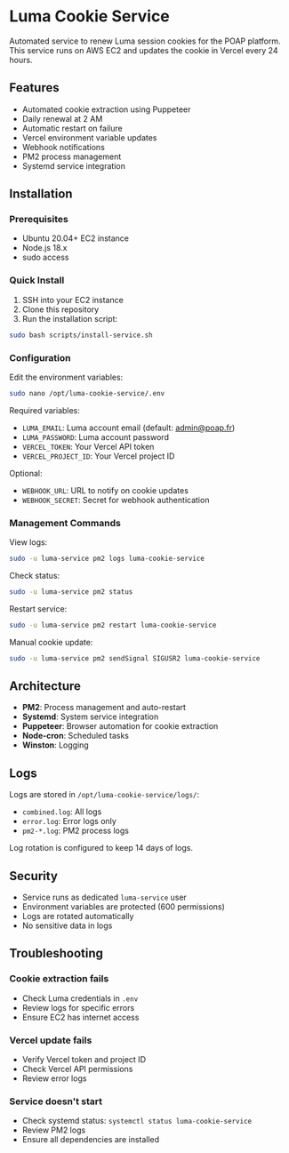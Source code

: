 # Luma Cookie Service

Automated service to renew Luma session cookies for the POAP platform. This service runs on AWS EC2 and updates the cookie in Vercel every 24 hours.

## Features

- Automated cookie extraction using Puppeteer
- Daily renewal at 2 AM
- Automatic restart on failure
- Vercel environment variable updates
- Webhook notifications
- PM2 process management
- Systemd service integration

## Installation

### Prerequisites

- Ubuntu 20.04+ EC2 instance
- Node.js 18.x
- sudo access

### Quick Install

1. SSH into your EC2 instance
2. Clone this repository
3. Run the installation script:

```bash
sudo bash scripts/install-service.sh
```

### Configuration

Edit the environment variables:

```bash
sudo nano /opt/luma-cookie-service/.env
```

Required variables:
- `LUMA_EMAIL`: Luma account email (default: admin@poap.fr)
- `LUMA_PASSWORD`: Luma account password
- `VERCEL_TOKEN`: Your Vercel API token
- `VERCEL_PROJECT_ID`: Your Vercel project ID

Optional:
- `WEBHOOK_URL`: URL to notify on cookie updates
- `WEBHOOK_SECRET`: Secret for webhook authentication

### Management Commands

View logs:
```bash
sudo -u luma-service pm2 logs luma-cookie-service
```

Check status:
```bash
sudo -u luma-service pm2 status
```

Restart service:
```bash
sudo -u luma-service pm2 restart luma-cookie-service
```

Manual cookie update:
```bash
sudo -u luma-service pm2 sendSignal SIGUSR2 luma-cookie-service
```

## Architecture

- **PM2**: Process management and auto-restart
- **Systemd**: System service integration
- **Puppeteer**: Browser automation for cookie extraction
- **Node-cron**: Scheduled tasks
- **Winston**: Logging

## Logs

Logs are stored in `/opt/luma-cookie-service/logs/`:
- `combined.log`: All logs
- `error.log`: Error logs only
- `pm2-*.log`: PM2 process logs

Log rotation is configured to keep 14 days of logs.

## Security

- Service runs as dedicated `luma-service` user
- Environment variables are protected (600 permissions)
- Logs are rotated automatically
- No sensitive data in logs

## Troubleshooting

### Cookie extraction fails
- Check Luma credentials in `.env`
- Review logs for specific errors
- Ensure EC2 has internet access

### Vercel update fails
- Verify Vercel token and project ID
- Check Vercel API permissions
- Review error logs

### Service doesn't start
- Check systemd status: `systemctl status luma-cookie-service`
- Review PM2 logs
- Ensure all dependencies are installed